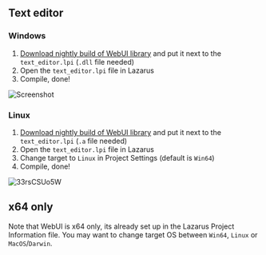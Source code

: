 ## Text editor

### Windows

1. [Download nightly build of WebUI library](https://github.com/webui-dev/webui/releases/tag/nightly) and put it next to the `text_editor.lpi` (`.dll` file needed)
2. Open the `text_editor.lpi` file in Lazarus
3. Compile, done!

![Screenshot](https://github.com/webui-dev/pascal-webui/assets/21068718/685a483b-0230-4365-8378-f7808ba0d55c)

### Linux
1. [Download nightly build of WebUI library](https://github.com/webui-dev/webui/releases/tag/nightly) and put it next to the `text_editor.lpi` (`.a` file needed)
2. Open the `text_editor.lpi` file in Lazarus
3. Change target to `Linux` in Project Settings (default is `Win64`)
4. Compile, done!

![33rsCSUo5W](https://github.com/webui-dev/pascal-webui/assets/21068718/b24b6b7e-013e-418d-a965-8b4255dcd47d)

## x64 only
Note that WebUI is x64 only, its already set up in the Lazarus Project Information file. You may want to change target OS between `Win64`, `Linux` or `MacOS`/`Darwin`.
